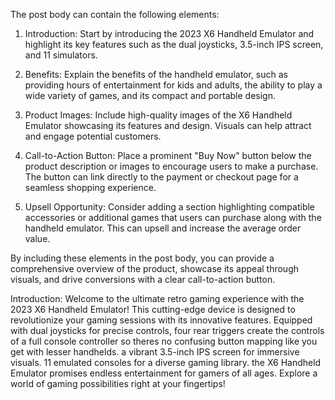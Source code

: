 The post body can contain the following elements:

1. Introduction: Start by introducing the 2023 X6 Handheld Emulator and highlight its key features such as the dual joysticks, 3.5-inch IPS screen, and 11 simulators.

2. Benefits: Explain the benefits of the handheld emulator, such as providing hours of entertainment for kids and adults, the ability to play a wide variety of games, and its compact and portable design.

3. Product Images: Include high-quality images of the X6 Handheld Emulator showcasing its features and design. Visuals can help attract and engage potential customers.

4. Call-to-Action Button: Place a prominent "Buy Now" button below the product description or images to encourage users to make a purchase. The button can link directly to the payment or checkout page for a seamless shopping experience.

5. Upsell Opportunity: Consider adding a section highlighting compatible accessories or additional games that users can purchase along with the handheld emulator. This can upsell and increase the average order value.

By including these elements in the post body, you can provide a comprehensive overview of the product, showcase its appeal through visuals, and drive conversions with a clear call-to-action button.

Introduction: 
Welcome to the ultimate retro gaming experience with the 2023 X6 Handheld Emulator! This cutting-edge device is designed to revolutionize your gaming sessions with its innovative features. Equipped with dual joysticks for precise controls, four rear triggers create the controls of a full console controller so theres no confusing button mapping like you get with lesser handhelds. a vibrant 3.5-inch IPS screen for immersive visuals. 11 emulated consoles for a diverse gaming library. the X6 Handheld Emulator promises endless entertainment for gamers of all ages. Explore a world of gaming possibilities right at your fingertips!